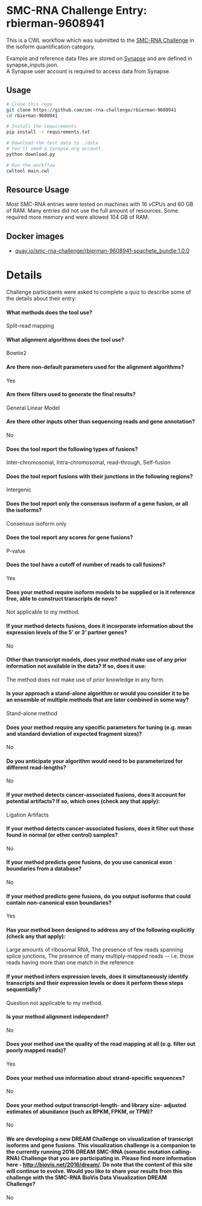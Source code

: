 SMC-RNA Challenge Entry: rbierman-9608941
========================================================

This is a CWL workflow which was submitted to the [SMC-RNA Challenge][smcrna] in the isoform quantification category.

Example and reference data files are stored on [Synapse][data] and are
defined in synapse_inputs.json.  
A Synapse user account is required to access data from Synapse.

Usage
--------------------------------------------------------

```bash
# Clone this repo
git clone https://github.com/smc-rna-challenge/rbierman-9608941
cd rbierman-9608941

# Install the requirements
pip install -r requirements.txt

# Download the test data to ./data
# You'll need a synapse.org account.
python download.py

# Run the workflow
cwltool main.cwl
```

Resource Usage
--------------------------------------------------------

Most SMC-RNA entries were tested on machines with 16 vCPUs and 60 GB of RAM.
Many entries did not use the full amount of resources.
Some required more memory and were allowed 104 GB of RAM.


Docker images
--------------------------------------------------------


- [quay.io/smc-rna-challenge/rbierman-9608941-spachete_bundle:1.0.0](https://quay.io/smc-rna-challenge/rbierman-9608941-spachete_bundle:1.0.0)





Details
========================================================

Challenge participants were asked to complete a quiz to describe some of the
details about their entry:



#### What methods does the tool use?
Split-read mapping



#### What alignment algorithms does the tool use?
Bowtie2



#### Are there non-default parameters used for the alignment algorithms?
Yes



#### Are there filters used to generate the final results?
General Linear Model



#### Are there other inputs other than sequencing reads and gene annotation?
No



#### Does the tool report the following types of fusions?
Inter-chromosomal, Intra-chromosomal, read-through, Self-fusion



#### Does the tool report fusions with their junctions in the following regions?
Intergenic



#### Does the tool report only the consensus isoform of a gene fusion, or all the isoforms?
Consensus isoform only



#### Does the tool report any scores for gene fusions?
P-value



#### Does the tool have a cutoff of number of reads to call fusions?
Yes



#### Does your method require isoform models to be supplied or is it reference free, able to construct transcripts de novo?
Not applicable to my method.



#### If your method detects fusions, does it incorporate information about the expression levels of the 5’ or 3’ partner genes?
No



#### Other than transcript models, does your method make use of any prior information not available in the data? If so, does it use:
The method does not make use of prior knowledge in any form.



#### Is your approach a stand-alone algorithm or would you consider it to be an ensemble of multiple methods that are later combined in some way?
Stand-alone method



#### Does your method require any specific parameters for tuning (e.g. mean and standard deviation of expected fragment sizes)?
No



#### Do you anticipate your algorithm would need to be parameterized for different read-lengths?
No



#### If your method detects cancer-associated fusions, does it account for potential artifacts? If so, which ones (check any that apply):
Ligation Artifacts



#### If your method detects cancer-associated fusions, does it filter out those found in normal (or other control) samples?
No



#### If your method predicts gene fusions, do you use canonical exon boundaries from a database?
No



#### If your method predicts gene fusions, do you output isoforms that could contain non-canonical exon boundaries?
Yes



#### Has your method been designed to address any of the following explicitly (check any that apply):
Large amounts of ribosomal RNA, The presence of few reads spanning splice junctions, The presence of many multiply-mapped reads -- i.e. those reads having more than one match in the reference



#### If your method infers expression levels, does it simultaneously identify transcripts and their expression levels or does it perform these steps sequentially?
Question not applicable to my method.



#### Is your method alignment independent?
No



#### Does your method use the quality of the read mapping at all (e.g. filter out poorly mapped reads)?
Yes



#### Does your method use information about strand-specific sequences?
No



#### Does your method output transcript-length- and library size- adjusted estimates of abundance (such as RPKM, FPKM, or TPM)?
No



#### We are developing a new DREAM Challenge on visualization of transcript isoforms and gene fusions. This visualization challenge is a companion to the currently running 2016 DREAM SMC-RNA (somatic mutation calling-RNA) Challenge that you are participating in. Please find more information here - http://biovis.net/2016/dream/. Do note that the content of this site will continue to evolve. Would you like to share your results from this challenge with the SMC-RNA BioVis Data Visualization DREAM Challenge?
No





[smcrna]: https://www.synapse.org/#!Synapse:syn2813589/wiki/401435
[data]: https://www.synapse.org/#!Synapse:syn9878824
